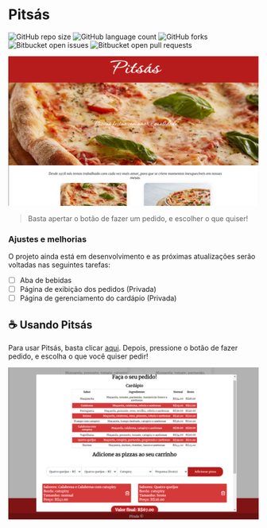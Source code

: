 # Pitsás

<!---Esses são exemplos. Veja https://shields.io para outras pessoas ou para personalizar este conjunto de escudos. Você pode querer incluir dependências, status do projeto e informações de licença aqui--->

![GitHub repo size](https://img.shields.io/github/repo-size/joaopedrov0/pitsas?style=for-the-badge)
![GitHub language count](https://img.shields.io/github/languages/count/joaopedrov0/pitsas?style=for-the-badge)
![GitHub forks](https://img.shields.io/github/forks/joaopedrov0/pitsas?style=for-the-badge)
![Bitbucket open issues](https://img.shields.io/bitbucket/issues/joaopedrov0/pitsas?style=for-the-badge)
![Bitbucket open pull requests](https://img.shields.io/bitbucket/pr-raw/joaopedrov0/pitsas?style=for-the-badge)

<img src="pitsas-home-desktop.png" alt="exemplo imagem">

> Basta apertar o botão de fazer um pedido, e escolher o que quiser!

### Ajustes e melhorias

O projeto ainda está em desenvolvimento e as próximas atualizações serão voltadas nas seguintes tarefas:

- [ ] Aba de bebidas
- [ ] Página de exibição dos pedidos (Privada)
- [ ] Página de gerenciamento do cardápio (Privada)

## ☕ Usando Pitsás

Para usar Pitsás, basta clicar [aqui](https://pitsas.herokuapp.com).
Depois, pressione o botão de fazer pedido, e escolha o que você quiser pedir!

<img src="pitsas-pedido-desktop.png" alt="exemplo imagem">
